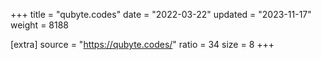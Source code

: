 +++
title = "qubyte.codes"
date = "2022-03-22"
updated = "2023-11-17"
weight = 8188

[extra]
source = "https://qubyte.codes/"
ratio = 34
size = 8
+++
